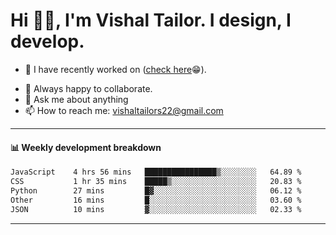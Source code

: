 # Hi 👋🏻, I'm Vishal Tailor. I design, I develop.

- 🔭 I have recently worked on ([check here](https://vishaltailor.com)😁).
<!-- - 🎦 Currently watching: JavaScript: The Hard Parts By Will Sentance. -->
- 👯 Always happy to collaborate.
- 💬 Ask me about anything
- 📫 How to reach me: <a href="mailto:vishaltailors22@gmail.com">vishaltailors22@gmail.com</a>

<hr /> 
<h4>📊 Weekly development breakdown</h4>
<!--START_SECTION:waka-->

```txt
JavaScript    4 hrs 56 mins   ████████████████▒░░░░░░░░   64.89 %
CSS           1 hr 35 mins    █████▒░░░░░░░░░░░░░░░░░░░   20.83 %
Python        27 mins         █▓░░░░░░░░░░░░░░░░░░░░░░░   06.12 %
Other         16 mins         █░░░░░░░░░░░░░░░░░░░░░░░░   03.60 %
JSON          10 mins         ▓░░░░░░░░░░░░░░░░░░░░░░░░   02.33 %
```

<!--END_SECTION:waka-->
<hr /> 

<!-- ![](./profile-3d-contrib/profile-green-animate.svg) -->
